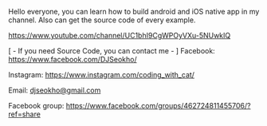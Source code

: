 Hello everyone, you can learn how to build android and iOS native app in my channel. 
Also can get the source code of every example.

https://www.youtube.com/channel/UC1bhI9CgWPOyVXu-5NUwkIQ

[ - If you need Source Code, you can contact me - ]
Facebook: https://www.facebook.com/DJSeokho/

Instagram: https://www.instagram.com/coding_with_cat/

Email: djseokho@gmail.com

Facebook group: https://www.facebook.com/groups/462724811455706/?ref=share


<!---
DJSeokHo/DJSeokHo is a ✨ special ✨ repository because its `README.md` (this file) appears on your GitHub profile.
You can click the Preview link to take a look at your changes.
--->

